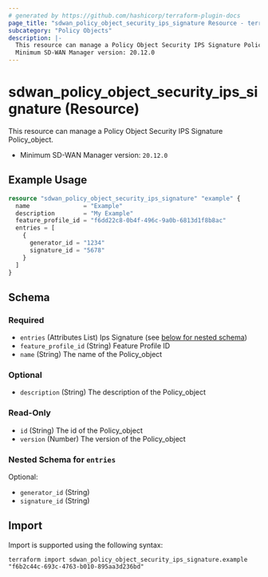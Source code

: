 ```yaml
---
# generated by https://github.com/hashicorp/terraform-plugin-docs
page_title: "sdwan_policy_object_security_ips_signature Resource - terraform-provider-sdwan"
subcategory: "Policy Objects"
description: |-
  This resource can manage a Policy Object Security IPS Signature Policy_object.
  Minimum SD-WAN Manager version: 20.12.0
---
```


# sdwan_policy_object_security_ips_signature (Resource)

This resource can manage a Policy Object Security IPS Signature Policy_object.
  - Minimum SD-WAN Manager version: `20.12.0`

## Example Usage

```terraform
resource "sdwan_policy_object_security_ips_signature" "example" {
  name               = "Example"
  description        = "My Example"
  feature_profile_id = "f6dd22c8-0b4f-496c-9a0b-6813d1f8b8ac"
  entries = [
    {
      generator_id = "1234"
      signature_id = "5678"
    }
  ]
}
```

<!-- schema generated by tfplugindocs -->
## Schema

### Required

- `entries` (Attributes List) Ips Signature (see [below for nested schema](#nestedatt--entries))
- `feature_profile_id` (String) Feature Profile ID
- `name` (String) The name of the Policy_object

### Optional

- `description` (String) The description of the Policy_object

### Read-Only

- `id` (String) The id of the Policy_object
- `version` (Number) The version of the Policy_object

<a id="nestedatt--entries"></a>
### Nested Schema for `entries`

Optional:

- `generator_id` (String)
- `signature_id` (String)

## Import

Import is supported using the following syntax:

```shell
terraform import sdwan_policy_object_security_ips_signature.example "f6b2c44c-693c-4763-b010-895aa3d236bd"
```
